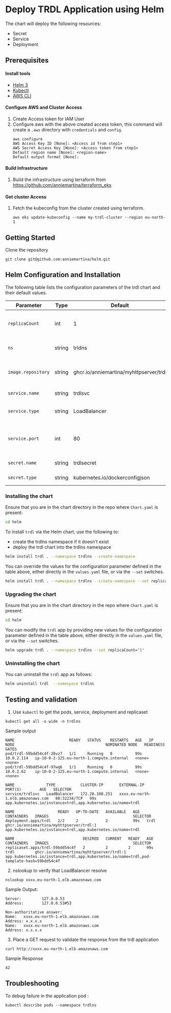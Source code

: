 # Deploy TRDL Application using Helm

The chart will deploy the following resources:

- Secret
- Service
- Deployment

## Prerequisites

#### Install tools
- [Helm 3](https://v3.helm.sh/)
- [Kubectl](https://docs.aws.amazon.com/eks/latest/userguide/install-kubectl.html)
- [AWS CLI](https://docs.aws.amazon.com/cli/latest/userguide/getting-started-install.html)

#### Configure AWS and Cluster Access
1. Create Access token for IAM User
2. Configure aws with the above created access token, this command will create a `.aws` directory with `credentials` and `config`.
   ```
   aws configure
   AWS Access Key ID [None]: <Access id from step1>
   AWS Secret Access Key [None]: <Access token from step1>
   Default region name [None]: <region-name>
   Default output format [None]:
   ```
#### Build Infrastructure
1. Build the infrastructure using terraform from https://github.com/anniemartina/terraform_eks
   
#### Get cluster Access
1. Fetch the kubeconfig from the cluster created using terraform.
   ```
   aws eks update-kubeconfig --name my-trdl-cluster --region eu-north-1
   ```

## Getting Started
Clone the repository
```
git clone git@github.com:anniemartina/helm.git
```

## Helm Configuration and Installation

The following table lists the configuration parameters of the trdl chart and their default values.

| Parameter | Type | Default | Description |
| --------- | ---- | ------- | ----------- |
| `replicaCount` | int | 1 | The number of replicas for the trdl deployment. |
| `ns` | string | trldns | The namespace of the pod. |
| `image.repository` | string | ghcr.io/anniemartina/myhttpserver/trdl | The trdl container image repository. |
| `service.name` | string | trdlsvc | The name of the service. |
| `service.type` | string | LoadBalancer | The type of the service port. |
| `service.port` | int | 80 | Port number of Service port, targetPort, containerPort. |
| `secret.name` | string | trdlsecret | The name of the secret. |
| `secret.type` | string | kubernetes.io/dockerconfigjson | The type of the secret. |

### Installing the chart

Ensure that you are in the chart directory in the repo where `Chart.yaml` is present:
```bash
cd helm
```

To install `trdl` via the Helm chart, use the following to:
- create the trdlns namespace if it doesn't exist
- deploy the trdl chart into the trdlns namespace

```bash
helm install trdl . --namespace trdlns --create-namespace
```

You can override the values for the configuration parameter defined in the table above, either directly in the `values.yaml` file, or via the `--set` switches.

```bash
helm install trdl . --namespace trdlns --create-namespace --set replicaCount="2"
```

### Upgrading the chart

Ensure that you are in the chart directory in the repo where `Chart.yaml` is present:
```bash
cd helm
```

You can modify the `trdl` app by providing new values for the configuration parameter defined in the table above, either directly in the `values.yaml` file, or via the `--set` switches.

```bash
helm upgrade trdl . --namespace trdlns --set replicaCount="1"
```

### Uninstalling the chart

You can uninstall the `trdl` app as follows:

```bash
helm uninstall trdl  --namespace trdlns
```

## Testing and validation
1. Use `kubectl` to get the pods, service, deployment and replicaset
```
kubectl get all -o wide -n trdlns
```
Sample output
```
NAME                        READY   STATUS    RESTARTS   AGE   IP           NODE                                        NOMINATED NODE   READINESS GATES
pod/trdl-59bdd54c4f-28vz7   1/1     Running   0          99s   10.0.2.114   ip-10-0-2-125.eu-north-1.compute.internal   <none>           <none>
pod/trdl-59bdd54c4f-97wq6   1/1     Running   0          99s   10.0.2.62    ip-10-0-2-125.eu-north-1.compute.internal   <none>           <none>

NAME              TYPE           CLUSTER-IP       EXTERNAL-IP                                                               PORT(S)        AGE   SELECTOR
service/trdlsvc   LoadBalancer   172.20.100.251   xxxx.eu-north-1.elb.amazonaws.com   80:32234/TCP   99s   app.kubernetes.io/instance=trdl,app.kubernetes.io/name=trdl

NAME                   READY   UP-TO-DATE   AVAILABLE   AGE   CONTAINERS   IMAGES                                     SELECTOR
deployment.apps/trdl   2/2     2            2           99s   trdl         ghcr.io/anniemartina/myhttpserver/trdl:1   app.kubernetes.io/instance=trdl,app.kubernetes.io/name=trdl

NAME                              DESIRED   CURRENT   READY   AGE   CONTAINERS   IMAGES                                     SELECTOR
replicaset.apps/trdl-59bdd54c4f   2         2         2       99s   trdl         ghcr.io/anniemartina/myhttpserver/trdl:1   app.kubernetes.io/instance=trdl,app.kubernetes.io/name=trdl,pod-template-hash=59bdd54c4f
```
2. nslookup to verify that LoadBalancer resolve
```
nslookup xxxx.eu-north-1.elb.amazonaws.com
```
Sample Output:
```
Server:         127.0.0.53
Address:        127.0.0.53#53

Non-authoritative answer:
Name:   xxxx.eu-north-1.elb.amazonaws.com
Address: x.x.x.x
Name:   xxxx.eu-north-1.elb.amazonaws.com
Address: x.x.x.x
```
3. Place a GET request to validate the response from the trdl application
```
curl http://xxxx.eu-north-1.elb.amazonaws.com
```
Sample Response
```
42
```
## Troubleshooting
To debug failure in the application pod :
```
kubectl describe pods --namespace trdlns
```

 
